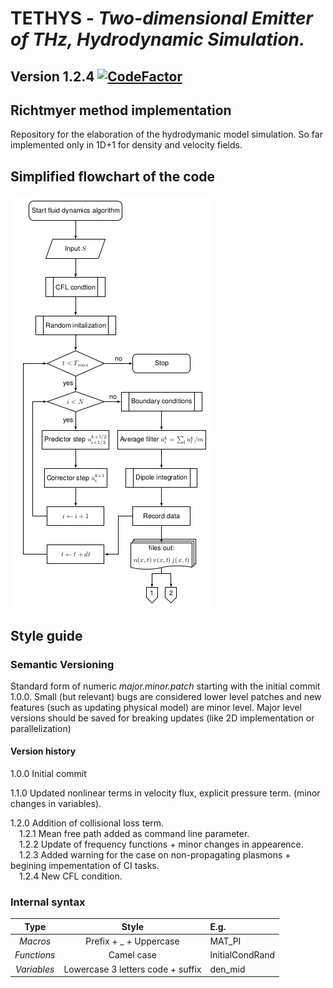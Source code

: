 # TETHYS - *Two-dimensional Emitter of THz, Hydrodynamic Simulation.*
## Version 1.2.4    [![CodeFactor](https://www.codefactor.io/repository/github/pcosme/hydrodynamic-simulation/badge?s=00232ac4455fd1f2e77fbc58fe3823f751721249)](https://www.codefactor.io/repository/github/pcosme/hydrodynamic-simulation)
## Richtmyer method implementation
Repository for the elaboration of the hydrodymanic model simulation. 
So far implemented only in 1D+1 for density and velocity fields.

## Simplified flowchart of the code

![Flowchart](/images/CodeFlowchart.png)

## Style guide

### Semantic Versioning

Standard form of numeric *major.minor.patch* starting with the initial commit 1.0.0. Small (but relevant) bugs are considered lower level patches and new features (such as updating physical model) are minor level. Major level versions should be saved for breaking updates (like 2D implementation or parallelization)

#### Version history
1.0.0 Initial commit

1.1.0 Updated nonlinear terms in velocity flux, explicit pressure term. (minor changes in variables).

1.2.0 Addition of collisional loss term.
  <br>&emsp;1.2.1 Mean free path added as command line parameter. 
  <br>&emsp;1.2.2 Update of frequency functions + minor changes in appearence. 
  <br>&emsp;1.2.3 Added warning for the case on non-propagating plasmons + begining impementation of CI tasks.
  <br>&emsp;1.2.4 New CFL condition.

### Internal syntax

| Type            | Style                                 | E.g.              |
| :-------------: |:-------------:                        | :-----            |
| *Macros*          | Prefix + _ + Uppercase                | MAT_PI            |
| *Functions*       | Camel case                            | InitialCondRand   |
| *Variables*       | Lowercase 3 letters code + suffix     | den_mid           |

